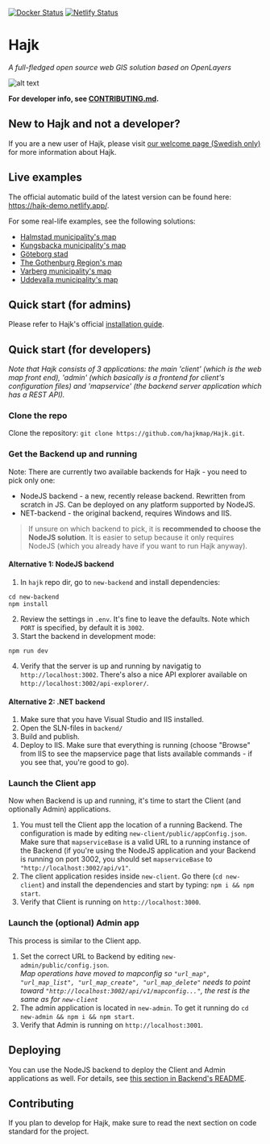 [![Docker Status](https://img.shields.io/docker/cloud/build/hallbergs/hajk)](https://hub.docker.com/r/hallbergs/hajk/)
[![Netlify Status](https://img.shields.io/netlify/fa0760e3-fd3a-43bf-a704-27e05cb901cc)](https://app.netlify.com/sites/hajk-demo/deploys)

# Hajk

_A full-fledged open source web GIS solution based on OpenLayers_

![alt text](https://user-images.githubusercontent.com/110222/96265856-42960000-0fc6-11eb-805e-9e41ec5d77f9.png "Hajk 3 with all tools visible")

**For developer info, see [CONTRIBUTING.md](https://github.com/hajkmap/Hajk/blob/master/CONTRIBUTING.md).**

## New to Hajk and not a developer?

If you are a new user of Hajk, please visit [our welcome page (Swedish only)](https://hajkmap.github.io/Hajk) for more information about Hajk.

## Live examples

The official automatic build of the latest version can be found here: https://hajk-demo.netlify.app/.

For some real-life examples, see the following solutions:

- [Halmstad municipality's map](https://karta.halmstad.se)
- [Kungsbacka municipality's map](https://karta.kungsbacka.se)
- [Göteborg stad](https://karta.goteborg.se)
- [The Gothenburg Region's map](https://karta.goteborgsregionen.se)
- [Varberg municipality's map](https://karta.varberg.se)
- [Uddevalla municipality's map](https://karta.uddevalla.se)

## Quick start (for admins)

Please refer to Hajk's official [installation guide](https://github.com/hajkmap/Hajk/wiki/Installation-guide-%28for-pre-packaged-releases%29).

## Quick start (for developers)

_Note that Hajk consists of 3 applications: the main 'client' (which is the web map front end), 'admin' (which basically is a frontend for client's configuration files) and 'mapservice' (the backend server application which has a REST API)._

### Clone the repo

Clone the repository: `git clone https://github.com/hajkmap/Hajk.git`.

### Get the Backend up and running

Note: There are currently two available backends for Hajk - you need to pick only one:

- NodeJS backend - a new, recently release backend. Rewritten from scratch in JS. Can be deployed on any platform supported by NodeJS.
- NET-backend - the original backend, requires Windows and IIS.

> If unsure on which backend to pick, it is **recommended to choose the NodeJS solution**. It is easier to setup because it only requires NodeJS (which you already have if you want to run Hajk anyway).

#### Alternative 1: NodeJS backend

1. In `hajk` repo dir, go to `new-backend` and install dependencies:

```
cd new-backend
npm install
```

2. Review the settings in `.env`. It's fine to leave the defaults. Note which `PORT` is specified, by default it is `3002`.
3. Start the backend in development mode:

```
npm run dev
```

4. Verify that the server is up and running by navigatig to `http://localhost:3002`. There's also a nice API explorer available on `http://localhost:3002/api-explorer/`.

#### Alternative 2: .NET backend

1. Make sure that you have Visual Studio and IIS installed.
1. Open the SLN-files in `backend/`
1. Build and publish.
1. Deploy to IIS. Make sure that everything is running (choose "Browse" from IIS to see the mapservice page that lists available commands - if you see that, you're good to go).

### Launch the Client app

Now when Backend is up and running, it's time to start the Client (and optionally Admin) applications.

1. You must tell the Client app the location of a running Backend. The configuration is made by editing `new-client/public/appConfig.json`. Make sure that `mapserviceBase` is a valid URL to a running instance of the Backend (if you're using the NodeJS application and your Backend is running on port 3002, you should set `mapserviceBase` to `"http://localhost:3002/api/v1"`.
1. The client application resides inside `new-client`. Go there (`cd new-client`) and install the dependencies and start by typing: `npm i && npm start`.
1. Verify that Client is running on `http://localhost:3000`.

### Launch the (optional) Admin app

This process is similar to the Client app.

1. Set the correct URL to Backend by editing `new-admin/public/config.json`.  
*Map operations have moved to mapconfig so `"url_map", "url_map_list", "url_map_create", "url_map_delete"` needs to point toward `"http://localhost:3002/api/v1/mapconfig..."`, the rest is the same as for `new-client`*
3. The admin application is located in `new-admin`. To get it running do `cd new-admin && npm i && npm start`.
4. Verify that Admin is running on `http://localhost:3001`.

## Deploying

You can use the NodeJS backend to deploy the Client and Admin applications as well. For details, see [this section in Backend's README](https://github.com/hajkmap/Hajk/tree/master/new-backend#deploy).

## Contributing

If you plan to develop for Hajk, make sure to read the next section on code standard for the project.
